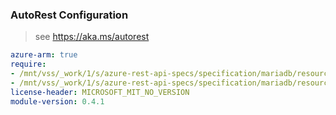 ### AutoRest Configuration

> see https://aka.ms/autorest

``` yaml
azure-arm: true
require:
- /mnt/vss/_work/1/s/azure-rest-api-specs/specification/mariadb/resource-manager/readme.md
- /mnt/vss/_work/1/s/azure-rest-api-specs/specification/mariadb/resource-manager/readme.go.md
license-header: MICROSOFT_MIT_NO_VERSION
module-version: 0.4.1

```